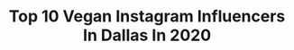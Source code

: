 ---
title: Top 10 Vegan Instagram Influencers In Dallas In 2020
description: >-
  Find top vegan Instagram influencers in Dallas in 2020. Most popular hashtags: #dallas #vegan #plantbased #texas.
platform: Instagram
profiles:
  - username: "chandidayle"
    fullname: >-
      Chandi Dayle
    location: "United States"
    followers: 11645
    engagement: 1332
    commentsToLikes: 0.051689
    avatar: "https://scontent-ams4-1.cdninstagram.com/v/t51.2885-19/s320x320/83013664_2481443528736946_3788369838942978048_n.jpg?_nc_ht=scontent-ams4-1.cdninstagram.com&_nc_ohc=W3Zd3L1hnqIAX9KRKoA&oh=692bdf9abb6f9df8fb063c21b16c8c77&oe=5EB93815"
    verified: false
    hashtags: "#gameday, #dalvsne, #yummy, #glutenfree"
  - username: "imhungwey"
    fullname: >-
      imhungwey (hung•wee)
    location: "United States"
    followers: 2613
    engagement: 1448
    commentsToLikes: 0.155984
    avatar: "https://scontent-lhr8-1.cdninstagram.com/v/t51.2885-19/s320x320/53109496_2450823931669509_7651637916048818176_n.jpg?_nc_ht=scontent-lhr8-1.cdninstagram.com&_nc_ohc=kWCiO5iCkKcAX9Kkf1U&oh=970fb829fc6f4d0e79ba86ddad84d3c2&oe=5EBCB4BA"
    verified: false
    hashtags: "#frenchfries, #latte, #dalgonacoffee, #orange"
  - username: "curvesbyzo_"
    fullname: >-
      Z O I E 💛
    location: "United States"
    followers: 11518
    engagement: 775
    commentsToLikes: 0.351296
    avatar: "https://scontent-lhr8-1.cdninstagram.com/v/t51.2885-19/s320x320/90885916_217624679649636_7403887271654457344_n.jpg?_nc_ht=scontent-lhr8-1.cdninstagram.com&_nc_ohc=XmhqmQPMtv0AX-73L1A&oh=fcbe424b14f05881f204df27f8218674&oe=5EB962A3"
    verified: false
    hashtags: "#simplehealth, #grlpwr, #honestkitchen, #psootd"
  - username: "naturally_natalieeng"
    fullname: >-
      Natalie | Health+Wellness Blog
    location: "United States"
    followers: 5805
    engagement: 1259
    commentsToLikes: 0.298663
    avatar: "https://scontent-amt2-1.cdninstagram.com/v/t51.2885-19/s320x320/82105550_582052469311111_4240029175315955712_n.jpg?_nc_ht=scontent-amt2-1.cdninstagram.com&_nc_ohc=M8lhxkdpua0AX8PlFEp&oh=36459554d5189959ad983c0b3a84feb5&oe=5EB204D5"
    verified: false
    hashtags: "#potion, #snapyourway, #giveawaytime, #probiotics"
  - username: "jazz.elle"
    fullname: >-
      Jasmine Leatrice
    location: "United States"
    followers: 7997
    engagement: 228
    commentsToLikes: 0.079631
    avatar: "https://scontent-amt2-1.cdninstagram.com/v/t51.2885-19/s320x320/74421907_462220701309010_8941787297959903232_n.jpg?_nc_ht=scontent-amt2-1.cdninstagram.com&_nc_ohc=qBnAdA0uc84AX8UMslA&oh=5d5618389709fd1e350f2c9cac635978&oe=5EBA1B91"
    verified: false
    hashtags: "#supportsmallbusiness, #tealife, #vegansofhouston, #drinktea"
  - username: "littlebabylinda"
    fullname: >-
      Little Linda 🐆
    location: "United States"
    followers: 160622
    engagement: 197
    commentsToLikes: 0.015194
    avatar: "https://scontent-ams4-1.cdninstagram.com/v/t51.2885-19/s320x320/80815423_2489794337812949_8026911929077334016_n.jpg?_nc_ht=scontent-ams4-1.cdninstagram.com&_nc_ohc=JEe7yxHTdKAAX-wIqha&oh=36af4accace5915001ea01d0f4468221&oe=5EB564ED"
    verified: false
    hashtags: "#texas, #tttism, #darkartists, #finelinetattoo"
  - username: "nataliaavegaa"
    fullname: >-
      NATALIA VEGA
    location: "United States"
    followers: 8776
    engagement: 505
    commentsToLikes: 0.021407
    avatar: "https://scontent-ams4-1.cdninstagram.com/v/t51.2885-19/s320x320/70497715_2350883618573258_6300334994480955392_n.jpg?_nc_ht=scontent-ams4-1.cdninstagram.com&_nc_ohc=hZrE0zp5bDIAX8uEwVi&oh=535f9e9c1dffc806f3f2e442ed7ffbcd&oe=5EB83583"
    verified: false
    hashtags: "#ahimsa, #photoshopfix, #cleanpic, #vegantacos"
  - username: "fashionveggie"
    fullname: >-
      by Molly T.
    location: "United States"
    followers: 98498
    engagement: 134
    commentsToLikes: 0.075137
    avatar: "https://scontent-ams4-1.cdninstagram.com/v/t51.2885-19/s320x320/65661993_326030394942884_3944752080681435136_n.jpg?_nc_ht=scontent-ams4-1.cdninstagram.com&_nc_ohc=2wG33aQQM6YAX-hxOgy&oh=de6eb04c3b9483ba02cbe9a0a5296f41&oe=5EB0E103"
    verified: false
    hashtags: "#skincaretutorial, #veganfashion, #boymom, #babymama"
  - username: "alisha.griffin_"
    fullname: >-
      Alisha Griffin {Model/Actress}
    location: "United States"
    followers: 2239
    engagement: 829
    commentsToLikes: 0.209974
    avatar: "https://scontent-amt2-1.cdninstagram.com/v/t51.2885-19/s320x320/77222949_2651444368295866_2945631903245402112_n.jpg?_nc_ht=scontent-amt2-1.cdninstagram.com&_nc_ohc=3P0cbV9G30cAX9zwPDN&oh=056d4434aeb262da0dc0314f01f3ad52&oe=5EA33C3E"
    verified: false
    hashtags: "#modelposes, #magazinecover, #runwayfashion, #dermablend"
  - username: "dothersykesiv"
    fullname: >-
      DotherSykesIV
    location: "United States"
    followers: 7589
    engagement: 589
    commentsToLikes: 0.076319
    avatar: "https://scontent-lhr8-1.cdninstagram.com/v/t51.2885-19/s320x320/91514499_2854018488051864_356229982009163776_n.jpg?_nc_ht=scontent-lhr8-1.cdninstagram.com&_nc_ohc=9NOCjjLVVIwAX8y-CWJ&oh=b1d3304285dd1706bf9c0fad4b49ae51&oe=5EB90A32"
    verified: false
    hashtags: "#wildnout, #history, #texas, #food"
---